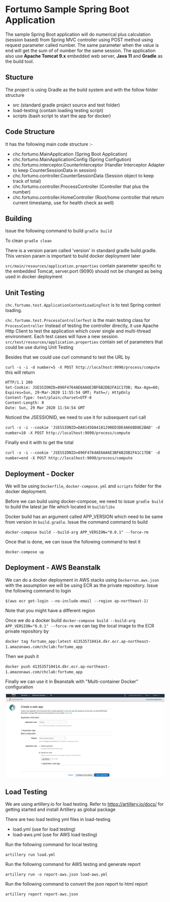 # Fortumo Sample Spring Boot Application
The sample Spring Boot application will do numerical plus calculation (session based) from Spring MVC controller using POST method using request parameter called number.
The same parameter when the value is end will get the sum of of number for the same session.
The application also use **Apache Tomcat 9.x** embedded web server, **Java 11** and **Gradle** as the build tool.

## Stucture
The project is using Gradle as the build system and with the follow folder structure
* src (standard gradle project source and test folder)
* load-testing (contain loading testing script)
* scripts (bash script to start the app for docker)

## Code Structure
It has the following main code structure :-
* chc.fortumo.MainApplication (Spring Boot Application)
* chc.fortumo.MainApplicationConfig (Spring Configution)
* chc.fortumo.interceptor.CounterInterceptor (Handler Interceptor Adapter to keep CounterSessionData in session)
* chc.fortumo.controller.CounterSessionData (Session object to keep track of total)
* chc.fortumo.controller.ProcessController (Controller that plus the number)
* chc.fortumo.controller.HomeController (Root/home controller that return current timestamp, use for health check as well)

## Building
Issue the following command to build
`gradle build`

To clean
`gradle clean`

There is a version param called 'version' in standard gradle build.gradle.
This version param is important to build docker deployment later

`src/main/resources/application.properties` contain parameter specific to the embedded Tomcat, server.port (9090) should not be changed as being used in docker deployment 

## Unit Testing
`chc.fortumo.test.ApplicationContentLoadingTest` is to test Spring context loading.

`chc.fortumo.test.ProcessControllerTest` is the main testing class for `ProcessController`
Instead of testing the controller directly, it use Apache Http Client to test the application which cover single and multi-thread environment. Each test cases will have a new session. 
`src/test/resources/application.properties` contain set of parameters that could be use during Unit Testing

Besides that we could use curl command to test the URL by

`curl -s -i -d number=5 -X POST http://localhost:9090/process/compute`
this will return
```
HTTP/1.1 200 
Set-Cookie: JSESSIONID=896F4764AE6AA6E3BF6B2DB2FA1C17DB; Max-Age=60; Expires=Sun, 29-Mar-2020 11:55:54 GMT; Path=/; HttpOnly
Content-Type: text/plain;charset=UTF-8
Content-Length: 0
Date: Sun, 29 Mar 2020 11:54:54 GMT
```

Noticed the JSESSIONID, we need to use it for subsequent curl call

`curl -s -i --cookie 'JSESSIONID=DA0145DA4181290ED3DE4A668D8E2BAD' -d number=10 -X POST http://localhost:9090/process/compute`

Finally end it with to get the total

`curl -s -i --cookie 'JSESSIONID=896F4764AE6AA6E3BF6B2DB2FA1C17DB' -d number=end -X POST http://localhost:9090/process/compute`

## Deployment - Docker
We will be using `Dockerfile`, `docker-compose.yml` and `scripts` folder for the docker deployment.

Before we can build using docker-compose, we need to issue `gradle build` to build the latest jar file which located in `build/libs`

Docker build has an argument called APP_VERSION which need to be same from version in `build.gradle`.
Issue the command command to build

`docker-compose build --build-arg APP_VERSION="0.0.1" --force-rm`

Once that is done, we can issue the following command to test it

`docker-compose up`

## Deployment - AWS Beanstalk
We can do a docker deployment in AWS stacks using `Dockerrun.aws.json` with the assumption we will be using ECR as the private repository. Issue the following command to login

`$(aws ecr get-login --no-include-email --region ap-northeast-1)`

Note that you might have a different region

Once we do a docker build `docker-compose build --build-arg APP_VERSION="0.0.1" --force-rm` we can tag the local image to the ECR private repository by

`docker tag fortumo_app:latest 413535710414.dkr.ecr.ap-northeast-1.amazonaws.com/chclab:fortumo_app`

Then we push it

`docker push 413535710414.dkr.ecr.ap-northeast-1.amazonaws.com/chclab:fortumo_app`

Finally we can use it in Beanstalk with "Multi-container Docker" configuration
<p align="center">
  <img src="https://github.com/hongcheng79/fortumo/blob/master/AWS-Beanstalk-Config.png" width="500">
</p>

## Load Testing
We are using artillery.io for load testing. Refer to https://artillery.io/docs/ for getting started and install Artillery as global package

There are two load testing yml files in load-testing
* load.yml (use for load testing)
* load-aws.yml (use for AWS load testing) 

Run the following command for local testing

`artillery run load.yml`

Run the following command for AWS testing and generate report

`artillery run -o report-aws.json load-aws.yml`

Run the following command to convert the json report to html report

`artillery report report-aws.json`